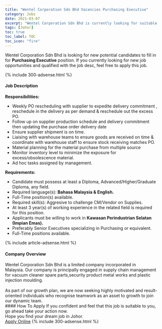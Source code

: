 ```yaml
---
title: "Wentel Corporation Sdn Bhd Vacancies Purchasing Executive" 
category: Jobs 
date: 2021-03-07 
excerpt: "Wentel Corporation Sdn Bhd is currently looking for suitable person to fill in the Purchasing Executive which based in Johor" 
tags: [Johor] 
toc: true 
toc_label: TOC 
toc_icon: "fire" 
--- 
```


<p>Wentel Corporation Sdn Bhd is looking for new potential candidates to fill in for <b>Purchasing Executive</b> position. If you currently looking for new job opportunities and qualified with the job desc, feel free to apply this job.
</p>{% include 300-adsense.html %} 
<div><div><h4>Job Description</h4></div><div><div><span><div><p><strong>Responsibilities:</strong></p><ul><li>Weekly PO rescheduling with supplier to expedite delivery commitment , reschedule in the delivery as per demand &amp; reschedule out the excess PO.</li><li>Follow up on supplier production schedule and delivery commitment then updating the purchase order delivery date</li><li>Ensure supplier shipment is on time.</li><li>Liaising with warehouse teams to ensure goods are received on time &amp; coordinate with warehouse staff to ensure stock receiving matches PO.</li><li>Material planning for the material purchase from multiple source</li><li>Monitor inventory level to minimize the exposure for excess/obsolescence material.</li><li>Ad hoc tasks assigned by management.</li></ul><p><strong>Requirements:</strong></p><ul><li>Candidate must possess at least a Diploma, Advanced/Higher/Graduate Diploma, any field.</li><li>Required language(s): <strong>Bahasa Malaysia &amp; English.</strong></li><li>Full-Time position(s) available.</li><li>Required skill(s): Aggresive to challenge CM/Vendor on Supplies.</li><li>At least 3 year(s) of working experience in the related field is required for this position.</li><li>Applicants must be willing to work in <strong>Kawasan Perindustrian Selatan (Impian Emas).</strong></li><li>Preferably Senior Executives specializing in Purchasing or equivalent.</li><li>Full-Time positions available.</li></ul></div></span></div></div></div> 
{% include article-adsense.html %} 
<div><div><h4>Company Overview</h4></div><div><div><span><div><div>Wentel Corporation Sdn Bhd is a limited company incorporated in Malaysia.&#160;Our company is principally engaged in supply chain management for vacuum cleaner spare parts,security product metal works and plastic injection moulding.</div>
<div><br>
As part of our growth plan, we are now seeking highly motivated and result-oriented individuals who recognise teamwork as an asset to growth to join our dynamic team.</div></div></span></div></div></div> 
#### How To Apply 
If you confident and feel that this job is suitable to you, go ahead take your action now. <br/> 
Hope you find your dream job in Johor. <br/> 
<a href="https://www.jobstreet.com.my/en/job/purchasing-executive-4496956?jobId=jobstreet-my-job-4496956&" class="btn btn--info" target="_blank" rel="nofollow noopenner">Apply Online</a> 
{% include 300-adsense.html %} 